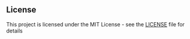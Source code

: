 ## License

This project is licensed under the MIT License - see the [LICENSE](https://github.com/moltin/terraform-modules/blob/master/LICENSE) file for details
